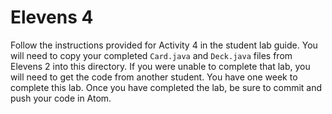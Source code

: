 # Elevens 4

Follow the instructions provided for Activity 4 in the student lab guide. You will need to copy your completed `Card.java` and `Deck.java` files from Elevens 2 into this directory. If you were unable to complete that lab, you will need to get the code from another student. You have one week to complete this lab. Once you have completed the lab, be sure to commit and push your code in Atom.
